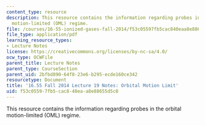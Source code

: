 ```yaml
---
content_type: resource
description: This resource contains the information regarding probes in the orbital
  motion-limited (OML) regime.
file: /courses/16-55-ionized-gases-fall-2014/f53c05597fb5cac840eaa8e88655d5c0_MIT16_55F14_Lecture19.pdf
file_type: application/pdf
learning_resource_types:
- Lecture Notes
license: https://creativecommons.org/licenses/by-nc-sa/4.0/
ocw_type: OCWFile
parent_title: Lecture Notes
parent_type: CourseSection
parent_uid: 2bfbd890-64f8-23e6-b295-ecde160ce342
resourcetype: Document
title: '16.55 Fall 2014 Lecture 19 Notes: Orbital Motion Limit'
uid: f53c0559-7fb5-cac8-40ea-a8e88655d5c0
---
```

This resource contains the information regarding probes in the orbital motion-limited (OML) regime.
